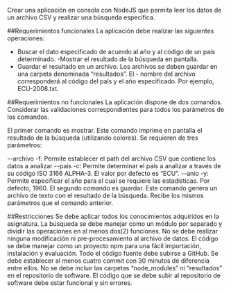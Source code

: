 Crear una aplicación en consola con NodeJS que permita leer los datos de un archivo CSV y realizar una búsqueda específica.

##Requerimientos funcionales
La aplicación debe realizar las siguientes operaciones:

- Buscar el dato especificado de acuerdo al año y al código de un país determinado.
-Mostrar el resultado de la búsqueda en pantalla.
- Guardar el resultado en un archivo. Los archivos se deben guardar en una carpeta denominada “resultados”. El - nombre del archivo corresponderá al código del país y el año especificado. Por ejemplo, ECU-2008.txt.

##Requerimientos no funcionales
La aplicación dispone de dos comandos. Considerar las validaciones correspondientes para todos los parámetros de los comandos.

El primer comando es mostrar. Este comando imprime en pantalla el resultado de la búsqueda (utilizando colores). Se requieren de tres parámetros:

--archivo -f: Permite establecer el path del archivo CSV que contiene los datos a analizar
--pais -c: Permite determinar el país a analizar a través de su código ISO 3166 ALPHA-3. El valor por defecto es “ECU”.
--anio -y: Permite especificar el año para el cual se requiere las estadísticas. Por defecto, 1960.
El segundo comando es guardar. Este comando genera un archivo de texto con el resultado de la búsqueda. Recibe los mismos parámetros que el comando anterior.

##Restricciones
Se debe aplicar todos los conocimientos adquiridos en la asignatura.
La búsqueda se debe manejar como un módulo por separado y dividir las operaciones en al menos dos(2) funciones.
No se debe realizar ninguna modificación ni pre-procesamiento al archivo de datos.
El código se debe manejar como un proyecto npm para una fácil importación, instalación y evaluación.
Todo el código fuente debe subirse a GitHub. Se debe establecer al menos cuatro commit con 30 minutos de diferencia entre ellos.
No se debe incluir las carpetas “node_modules” ni “resultados” en el repositorio de software.
El código que se debe subir al repositorio de software debe estar funcional y sin errores.